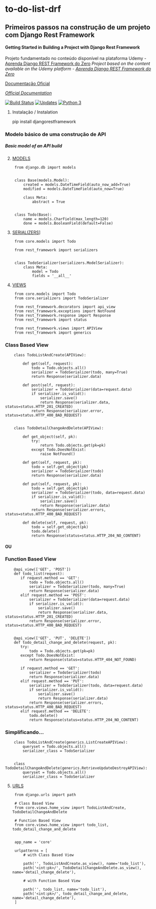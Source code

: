 # to-do-list-drf
## Primeiros passos na construção de um projeto com Django Rest Framework
#### Getting Started in Building a Project with Django Rest Framework


Projeto fundamentado no conteúdo disponível na plataforma Udemy - [Aprenda Django REST Framework do Zero](https://www.udemy.com/course/aprenda-django-rest-framework-do-zero/)
*Project based on the content available on the Udemy platform - [Aprenda Django REST Framework do Zero](https://www.udemy.com/course/aprenda-django-rest-framework-do-zero/)*

[Documentação Oficial](https://www.django-rest-framework.org/)

*[Official Documentation](https://www.django-rest-framework.org/)*


[![Build Status](https://app.travis-ci.com/uadson/to-do-list-drf.svg?branch=main)](https://app.travis-ci.com/uadson/to-do-list-drf)    [![Updates](https://pyup.io/repos/github/uadson/to-do-list-drf/shield.svg)](https://pyup.io/repos/github/uadson/to-do-list-drf/)    [![Python 3](https://pyup.io/repos/github/uadson/to-do-list-drf/python-3-shield.svg)](https://pyup.io/repos/github/uadson/to-do-list-drf/)


1. Instalação / Instalation

	pip install djangorestframework


### Modelo básico de uma construção de API
##### Basic model of an API build

2. [MODELS](https://github.com/uadson/to-do-list-drf/blob/main/core/models.py)


		from django.db import models


		class Base(models.Model):
			created = models.DateTimeField(auto_now_add=True)
			modified = models.DateTimeField(auto_now=True)

			class Meta:
				abstract = True


		class Todo(Base):
			name = models.CharField(max_length=120)
			done = models.BooleanField(default=False)


3. [SERIALIZERS](https://github.com/uadson/to-do-list-drf/blob/main/core/serializers.py)]


		from core.models import Todo

		from rest_framework import serializers


		class TodoSerializer(serializers.ModelSerializer):
			class Meta:
				model = Todo
				fields = '__all__'


4. [VIEWS](https://github.com/uadson/to-do-list-drf/blob/main/core/views/home_view.py)


		from core.models import Todo
		from core.serializers import TodoSerializer

		from rest_framework.decorators import api_view
		from rest_framework.exceptions import NotFound
		from rest_framework.response import Response
		from rest_framework import status

		from rest_framework.views import APIView
		from rest_framework import generics


### Class Based View

		class TodoListAndCreate(APIView):

		    def get(self, request):
		        todo = Todo.objects.all()
		        serializer = TodoSerializer(todo, many=True)
		        return Response(serializer.data)

		    def post(self, request):
		        serializer = TodoSerializer(data=request.data)
		        if serializer.is_valid():
		            serializer.save()
		            return Response(serializer.data, status=status.HTTP_201_CREATED)
		        return Response(serializer.error, status=status.HTTP_400_BAD_REQUEST)


		class TodoDetailChangeAndDelete(APIView):

		    def get_object(self, pk):
		        try:
		            return Todo.objects.get(pk=pk)
		        except Todo.DoesNotExist:
		            raise NotFound()

		    def get(self, request, pk):
		        todo = self.get_object(pk)
		        serializer = TodoSerializer(todo)
		        return Response(serializer.data)

		    def put(self, request, pk):
		        todo = self.get_object(pk)
		        serializer = TodoSerializer(todo, data=request.data)
		        if serializer.is_valid():
		            serializer.save()
		            return Response(serializer.data)
		        return Response(serializer.errors, status=status.HTTP_400_BAD_REQUEST)

		    def delete(self, request, pk):
		        todo = self.get_object(pk)
		        todo.delete()
		        return Response(status=status.HTTP_204_NO_CONTENT)

#### OU

### Function Based View

		@api_view(['GET', 'POST'])
		def todo_list(request):
		   if request.method == 'GET':
		       todo = Todo.objects.all()
		       serializer = TodoSerializer(todo, many=True)
		       return Response(serializer.data)
		   elif request.method == 'POST':
		       serializer = TodoSerializer(data=request.data)
		       if serializer.is_valid():
		           serializer.save()
		           return Response(serializer.data, status=status.HTTP_201_CREATED)
		       return Response(serializer.error, status=status.HTTP_400_BAD_REQUEST)


		@api_view(['GET', 'PUT', 'DELETE'])
		def todo_detail_change_and_delete(request, pk):
		   try:
		       todo = Todo.objects.get(pk=pk)
		   except Todo.DoesNotExist:
		       return Response(status=status.HTTP_404_NOT_FOUND)

		   if request.method == 'GET':
		       serializer = TodoSerializer(todo)
		       return Response(serializer.data)
		   elif request.method == 'PUT':
		       serializer = TodoSerializer(todo, data=request.data)
		       if serializer.is_valid():
		           serializer.save()
		           return Response(serializer.data)
		       return Response(serializer.errors, status=status.HTTP_400_BAD_REQUEST)
		   elif request.method == 'DELETE':
		       todo.delete()
		       return Response(status=status.HTTP_204_NO_CONTENT)


### Simplificando...

		class TodoListAndCreate(generics.ListCreateAPIView):
		    queryset = Todo.objects.all()
		    serializer_class = TodoSerializer


		class TodoDetailChangeAndDelete(generics.RetrieveUpdateDestroyAPIView):
		    queryset = Todo.objects.all()
		    serializer_class = TodoSerializer


5. [URLS](https://github.com/uadson/to-do-list-drf/blob/main/core/urls/home_url.py)


		from django.urls import path

		# Class Based View
		from core.views.home_view import TodoListAndCreate, TodoDetailChangeAndDelete

		# Function Based View
		from core.views.home_view import todo_list, todo_detail_change_and_delete


		app_name = 'core'

		urlpatterns = [
		    # with Class Based View

		    path('', TodoListAndCreate.as_view(), name='todo_list'),
		    path('<int:pk>/', TodoDetailChangeAndDelete.as_view(), name='detail_change_delete'),

		    # with Function Based View

		    path('', todo_list, name='todo_list'),
		    path('<int:pk>/', todo_detail_change_and_delete, name='detail_change_delete'),
		]